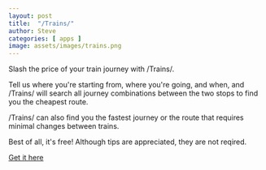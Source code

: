 ```yaml
---
layout: post
title:  "/Trains/"
author: Steve
categories: [ apps ]
image: assets/images/trains.png
---
```

Slash the price of your train journey with /Trains/.

Tell us where you're starting from, where you're going, and when, and /Trains/ will search all journey combinations between the two stops to find you the cheapest route.

/Trains/ can also find you the fastest journey or the route that requires minimal changes between trains.

Best of all, it's free! Although tips are appreciated, they are not reqired.

[Get it here](./trains.zip)